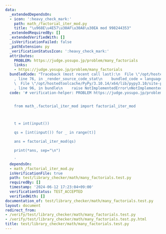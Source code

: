 ```yaml
---
data:
  _extendedDependsOn:
  - icon: ':heavy_check_mark:'
    path: math_/factorial_iter_mod.py
    title: "\u968E\u4E57\u30AF\u30A8\u30EA mod 998244353"
  _extendedRequiredBy: []
  _extendedVerifiedWith: []
  _isVerificationFailed: false
  _pathExtension: py
  _verificationStatusIcon: ':heavy_check_mark:'
  attributes:
    PROBLEM: https://judge.yosupo.jp/problem/many_factorials
    links:
    - https://judge.yosupo.jp/problem/many_factorials
  bundledCode: "Traceback (most recent call last):\n  File \"/opt/hostedtoolcache/PyPy/3.10.14/x64/lib/pypy3.10/site-packages/onlinejudge_verify/documentation/build.py\"\
    , line 76, in _render_source_code_stat\n    bundled_code = language.bundle(\n\
    \  File \"/opt/hostedtoolcache/PyPy/3.10.14/x64/lib/pypy3.10/site-packages/onlinejudge_verify/languages/python.py\"\
    , line 96, in bundle\n    raise NotImplementedError\nNotImplementedError\n"
  code: '# verification-helper: PROBLEM https://judge.yosupo.jp/problem/many_factorials


    from math_.factorial_iter_mod import factorial_iter_mod



    t = int(input())

    qs = [int(input()) for _ in range(t)]

    ans = factorial_iter_mod(qs)

    print(*ans, sep="\n")

    '
  dependsOn:
  - math_/factorial_iter_mod.py
  isVerificationFile: true
  path: test/library_checker/math/many_factorials.test.py
  requiredBy: []
  timestamp: '2024-06-12 17:23:04+09:00'
  verificationStatus: TEST_ACCEPTED
  verifiedWith: []
documentation_of: test/library_checker/math/many_factorials.test.py
layout: document
redirect_from:
- /verify/test/library_checker/math/many_factorials.test.py
- /verify/test/library_checker/math/many_factorials.test.py.html
title: test/library_checker/math/many_factorials.test.py
---
```

